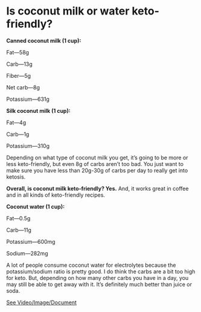 # Is coconut milk or water keto-friendly?

**Canned coconut milk (1 cup):**

Fat—58g

Carb—13g

Fiber—5g

Net carb—8g

Potassium—631g

**Silk coconut milk (1 cup):**

Fat—4g

Carb—1g

Potassium—310g

Depending on what type of coconut milk you get, it’s going to be more or less keto-friendly, but even 8g of carbs aren’t too bad. You just want to make sure you have less than 20g-30g of carbs per day to really get into ketosis.

**Overall, is coconut milk keto-friendly? Yes.** And, it works great in coffee and in all kinds of keto-friendly recipes.

**Coconut water (1 cup):**

Fat—0.5g

Carb—11g

Potassium—600mg

Sodium—282mg

A lot of people consume coconut water for electrolytes because the potassium/sodium ratio is pretty good. I do think the carbs are a bit too high for keto. But, depending on how many other carbs you have in a day, you may still be able to get away with it. It’s definitely much better than juice or soda.

 [See Video/Image/Document](https://hls-player.drberg.com/asset?path=migrated-assets/youtube-videos-is-coconut-milk-or-water-keto-friendly)